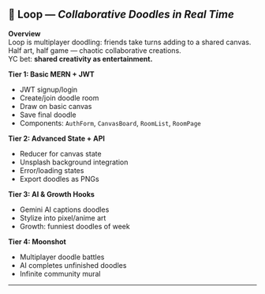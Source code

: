 ## 🎨 Loop — _Collaborative Doodles in Real Time_

**Overview**  
Loop is multiplayer doodling: friends take turns adding to a shared canvas. Half art, half game — chaotic collaborative creations.  
YC bet: **shared creativity as entertainment.**

**Tier 1: Basic MERN + JWT**

- JWT signup/login
- Create/join doodle room
- Draw on basic canvas
- Save final doodle
- Components: `AuthForm`, `CanvasBoard`, `RoomList`, `RoomPage`

**Tier 2: Advanced State + API**

- Reducer for canvas state
- Unsplash background integration
- Error/loading states
- Export doodles as PNGs

**Tier 3: AI & Growth Hooks**

- Gemini AI captions doodles
- Stylize into pixel/anime art
- Growth: funniest doodles of week

**Tier 4: Moonshot**

- Multiplayer doodle battles
- AI completes unfinished doodles
- Infinite community mural

---
